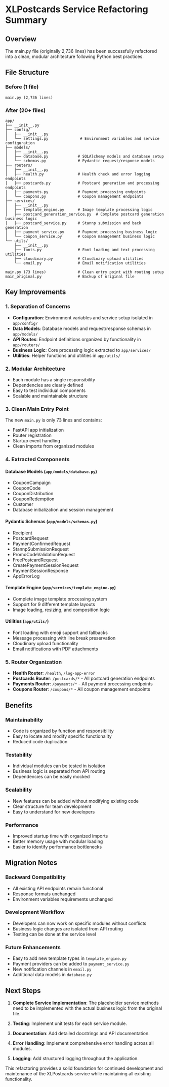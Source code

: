 # XLPostcards Service Refactoring Summary

## Overview
The main.py file (originally 2,736 lines) has been successfully refactored into a clean, modular architecture following Python best practices.

## File Structure

### Before (1 file)
```
main.py (2,736 lines)
```

### After (20+ files)
```
app/
├── __init__.py
├── config/
│   ├── __init__.py
│   └── settings.py              # Environment variables and service configuration
├── models/
│   ├── __init__.py
│   ├── database.py             # SQLAlchemy models and database setup
│   └── schemas.py              # Pydantic request/response models
├── routers/
│   ├── __init__.py
│   ├── health.py               # Health check and error logging endpoints
│   ├── postcards.py            # Postcard generation and processing endpoints
│   ├── payments.py             # Payment processing endpoints
│   └── coupons.py              # Coupon management endpoints
├── services/
│   ├── __init__.py
│   ├── template_engine.py      # Image template processing logic
│   ├── postcard_generation_service.py  # Complete postcard generation business logic
│   ├── postcard_service.py     # Stannp submission and back generation
│   ├── payment_service.py      # Payment processing business logic
│   └── coupon_service.py       # Coupon management business logic
└── utils/
    ├── __init__.py
    ├── fonts.py                # Font loading and text processing utilities
    ├── cloudinary.py           # Cloudinary upload utilities
    └── email.py                # Email notification utilities

main.py (73 lines)              # Clean entry point with routing setup
main_original.py                # Backup of original file
```

## Key Improvements

### 1. Separation of Concerns
- **Configuration**: Environment variables and service setup isolated in `app/config/`
- **Data Models**: Database models and request/response schemas in `app/models/`
- **API Routes**: Endpoint definitions organized by functionality in `app/routers/`
- **Business Logic**: Core processing logic extracted to `app/services/`
- **Utilities**: Helper functions and utilities in `app/utils/`

### 2. Modular Architecture
- Each module has a single responsibility
- Dependencies are clearly defined
- Easy to test individual components
- Scalable and maintainable structure

### 3. Clean Main Entry Point
The new `main.py` is only 73 lines and contains:
- FastAPI app initialization
- Router registration
- Startup event handling
- Clean imports from organized modules

### 4. Extracted Components

#### Database Models (`app/models/database.py`)
- CouponCampaign
- CouponCode
- CouponDistribution
- CouponRedemption
- Customer
- Database initialization and session management

#### Pydantic Schemas (`app/models/schemas.py`)
- Recipient
- PostcardRequest
- PaymentConfirmedRequest
- StannpSubmissionRequest
- PromoCodeValidationRequest
- FreePostcardRequest
- CreatePaymentSessionRequest
- PaymentSessionResponse
- AppErrorLog

#### Template Engine (`app/services/template_engine.py`)
- Complete image template processing system
- Support for 9 different template layouts
- Image loading, resizing, and composition logic

#### Utilities (`app/utils/`)
- Font loading with emoji support and fallbacks
- Message processing with line break preservation
- Cloudinary upload functionality
- Email notifications with PDF attachments

### 5. Router Organization
- **Health Router**: `/health`, `/log-app-error`
- **Postcards Router**: `/postcards/*` - All postcard generation endpoints
- **Payments Router**: `/payments/*` - All payment processing endpoints
- **Coupons Router**: `/coupons/*` - All coupon management endpoints

## Benefits

### Maintainability
- Code is organized by function and responsibility
- Easy to locate and modify specific functionality
- Reduced code duplication

### Testability
- Individual modules can be tested in isolation
- Business logic is separated from API routing
- Dependencies can be easily mocked

### Scalability
- New features can be added without modifying existing code
- Clear structure for team development
- Easy to understand for new developers

### Performance
- Improved startup time with organized imports
- Better memory usage with modular loading
- Easier to identify performance bottlenecks

## Migration Notes

### Backward Compatibility
- All existing API endpoints remain functional
- Response formats unchanged
- Environment variables requirements unchanged

### Development Workflow
- Developers can now work on specific modules without conflicts
- Business logic changes are isolated from API routing
- Testing can be done at the service level

### Future Enhancements
- Easy to add new template types in `template_engine.py`
- Payment providers can be added to `payment_service.py`
- New notification channels in `email.py`
- Additional data models in `database.py`

## Next Steps

1. **Complete Service Implementation**: The placeholder service methods need to be implemented with the actual business logic from the original file.

2. **Testing**: Implement unit tests for each service module.

3. **Documentation**: Add detailed docstrings and API documentation.

4. **Error Handling**: Implement comprehensive error handling across all modules.

5. **Logging**: Add structured logging throughout the application.

This refactoring provides a solid foundation for continued development and maintenance of the XLPostcards service while maintaining all existing functionality.